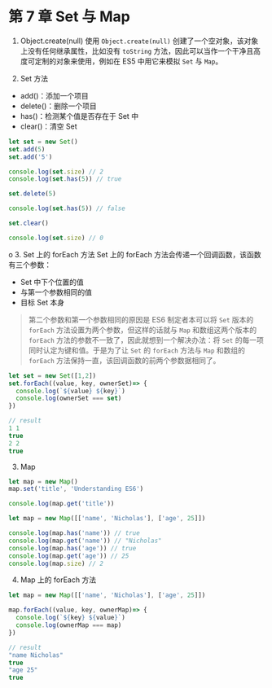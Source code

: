 # 第 7 章 Set 与 Map

1. Object.create(null)
使用 `Object.create(null)` 创建了一个空对象，该对象上没有任何继承属性，比如没有 `toString` 方法，因此可以当作一个干净且高度可定制的对象来使用，例如在 ES5 中用它来模拟 `Set` 与 `Map`。

2. Set 方法
* add()：添加一个项目
* delete()：删除一个项目
* has()：检测某个值是否存在于 Set 中
* clear()：清空 Set

```js
let set = new Set()
set.add(5)
set.add('5')

console.log(set.size) // 2
console.log(set.has(5)) // true

set.delete(5)

console.log(set.has(5)) // false

set.clear()

console.log(set.size) // 0
```
o
3. Set 上的 forEach 方法
Set 上的 forEach 方法会传递一个回调函数，该函数有三个参数：
* Set 中下个位置的值
* 与第一个参数相同的值
* 目标 Set 本身

> 第二个参数和第一个参数相同的原因是 ES6 制定者本可以将 `Set` 版本的 `forEach` 方法设置为两个参数，但这样的话就与 `Map` 和数组这两个版本的 `forEach` 方法的参数不一致了，因此就想到一个解决办法：将 `Set` 的每一项同时认定为键和值。于是为了让 `Set` 的 `forEach` 方法与 `Map` 和数组的 `forEach` 方法保持一直，该回调函数的前两个参数据相同了。

``` js
let set = new Set([1,2])
set.forEach((value, key, ownerSet)=> {
  console.log(`${value} ${key}`)
  console.log(ownerSet === set)
})

// result
1 1
true
2 2
true
```

3. Map

``` js
let map = new Map()
map.set('title', 'Understanding ES6')

console.log(map.get('title'))
```

``` js
let map = new Map([['name', 'Nicholas'], ['age', 25]])

console.log(map.has('name')) // true
console.log(map.get('name')) // "Nicholas"
console.log(map.has('age')) // true
console.log(map.get('age')) // 25
console.log(map.size) // 2
```

4. Map 上的 forEach 方法

``` js
let map = new Map([['name', 'Nicholas'], ['age', 25]])

map.forEach((value, key, ownerMap)=> {
  console.log(`${key} ${value}`)
  console.log(ownerMap === map)
})

// result
"name Nicholas"
true
"age 25"
true
```